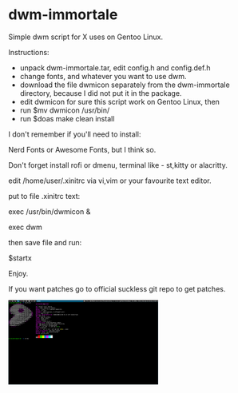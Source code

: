 # dwm-immortale
Simple dwm script for X uses on Gentoo Linux.

Instructions:
- unpack dwm-immortale.tar, edit config.h and config.def.h
- change fonts, and whatever you want to use dwm.
- download the file dwmicon separately from the dwm-immortale directory, because I did not put it in the package.
- edit dwmicon for sure this script work on Gentoo Linux, then
- run $mv dwmicon /usr/bin/
- run $doas make clean install

I don't remember if you'll need to install:

Nerd Fonts or Awesome Fonts, but I think so.

Don't forget install rofi or dmenu, terminal like - st,kitty or alacritty.

edit /home/user/.xinitrc via vi,vim or your favourite text editor.

put to file .xinitrc text: 

exec /usr/bin/dwmicon &

exec dwm 

then save file and run:

$startx

Enjoy.

If you want patches go to official suckless git repo to get patches.

<a href="https://github.com/kupababra/dwm-immortale/1.png" target="_blank">
    <img src="1.png" alt="Gentoo Pulpit Scrot Image" width="300">
</a>
